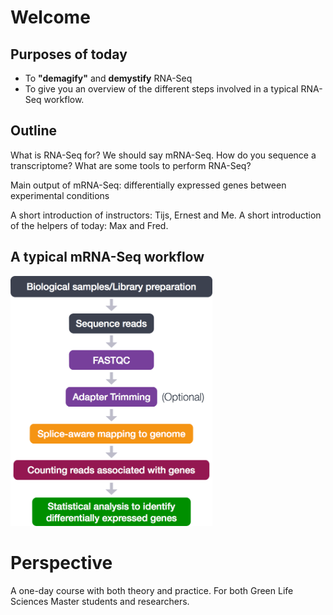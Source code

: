 # Welcome

## Purposes of today
- To __"demagify"__ and __demystify__ RNA-Seq
- To give you an overview of the different steps involved in a typical RNA-Seq workflow.

## Outline
What is RNA-Seq for? We should say mRNA-Seq.
How do you sequence a transcriptome?
What are some tools to perform RNA-Seq?

Main output of mRNA-Seq: differentially expressed genes between experimental conditions

A short introduction of instructors: Tijs, Ernest and Me.
A short introduction of the helpers of today: Max and Fred.

## A typical mRNA-Seq workflow
<img src="https://github.com/ScienceParkStudyGroup/2019-03-07-rnaseq-workshop/blob/fix-episodes-tijs/images/RNAseqWorkflow.png" height="400">

# Perspective
A one-day course with both theory and practice. For both Green Life Sciences Master students and researchers.
